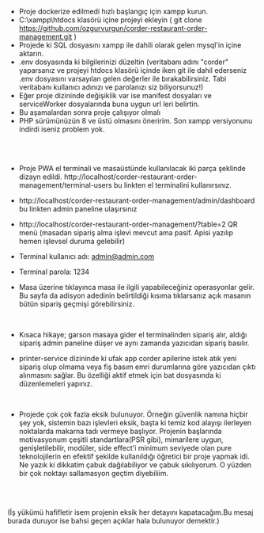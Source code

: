 - Proje dockerize edilmedi hızlı başlangıç için xampp kurun.
- C:\xampp\htdocs klasörü içine projeyi ekleyin ( git clone https://github.com/ozgurvurgun/corder-restaurant-order-management.git )
- Projede ki SQL dosyasını xampp ile dahili olarak gelen mysql'in içine aktarın.
- .env dosyasında ki bilgilerinizi düzeltin (veritabanı adını "corder" yaparsanız ve projeyi htdocs klasörü içinde iken git ile dahil ederseniz .env dosyasını varsayılan gelen değerler ile bırakabilirsiniz. Tabi veritabanı kullanıcı adınızı ve parolanızı siz biliyorsunuz!)
- Eğer proje dizininde değişiklik var ise manifest dosyaları ve serviceWorker dosyalarında buna uygun url leri belirtin.
- Bu aşamalardan sonra proje çalışıyor olmalı
- PHP sürümünüzün 8 ve üstü olmasını öneririm. Son xampp versiyonunu indirdi iseniz problem yok.


<br>
<br>

- Proje PWA el terminali ve masaüstünde kullanılacak iki parça şeklinde dizayn edildi. http://localhost/corder-restaurant-order-management/terminal-users bu linkten el terminalini kullanırsınız.

- http://localhost/corder-restaurant-order-management/admin/dashboard bu linkten admin paneline ulaşırsınız
- http://localhost/corder-restaurant-order-management/?table=2 QR menü (masadan sipariş alma işlevi mevcut ama pasif. Apisi yazılıp hemen işlevsel duruma gelebilir)
- Terminal kullanıcı adı: admin@admin.com
- Terminal parola: 1234
- Masa üzerine tıklayınca masa ile ilgili yapabileceğiniz operasyonlar gelir. Bu sayfa da adisyon adedinin belirtildiği kısıma tıklarsanız açık masanın bütün sipariş geçmişi görebilirsiniz.

<br>

- Kısaca hikaye; garson masaya gider el terminalinden sipariş alır, aldığı sipariş admin paneline düşer ve aynı zamanda yazıcıdan sipariş basılır. 

- printer-service dizininde ki ufak app corder apilerine istek atık yeni sipariş olup olmama veya fiş basım emri durumlarına göre yazıcıdan çıktı alınmasını sağlar. Bu özelliği aktif etmek için bat dosyasında ki düzenlemeleri yapınız.
<br>

- Projede çok çok fazla eksik bulunuyor. Örneğin güvenlik namına hiçbir şey yok, sistemin bazı işlevleri eksik, başta ki temiz kod alayışı ilerleyen noktalarda makarna tadı vermeye başlıyor. Projenin başlarında motivasyonum çeşitli standartlara(PSR gibi), mimarilere uygun, genişletilebilir, modüler, side effect'i minimum seviyede olan pure teknolojilerin en efektif şekilde kullanıldığı öğretici bir proje yapmak idi. Ne yazık ki dikkatim çabuk dağılabiliyor ve çabuk sıkılıyorum. O yüzden bir çok noktayı sallamasyon geçtim diyebiliim.
<br>
<br>

(İş yükümü hafifletir isem projenin eksik her detayını kapatacağım.Bu mesaj burada duruyor ise bahsi geçen açıklar hala bulunuyor demektir.)